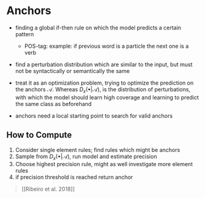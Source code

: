 # Anchors
- finding a global if-then rule on which the model predicts a certain pattern
	- POS-tag: example: if previous word is a particle the next one is a verb
	
- find a perturbation distribution which are similar to the input, but must not be syntactically or semantically the same
- treat it as an optimization problem, trying to optimize the prediction on the anchors $\mathcal{A}$. Whereas $D_x(\bullet | \mathcal{A})$, is the distribution of perturbations, with which the model should learn high coverage and learning to predict the same class as beforehand
- anchors need a local starting point to search for valid anchors

## How to Compute
1. Consider single element rules; find rules which might be anchors
2. Sample from $D_x(\bullet | \mathcal{A})$, run model and estimate precision
3. Choose highest precision rule, might as well investigate more element rules
4. if precision threshold is reached return anchor


>  [[Ribeiro et al. 2018]]